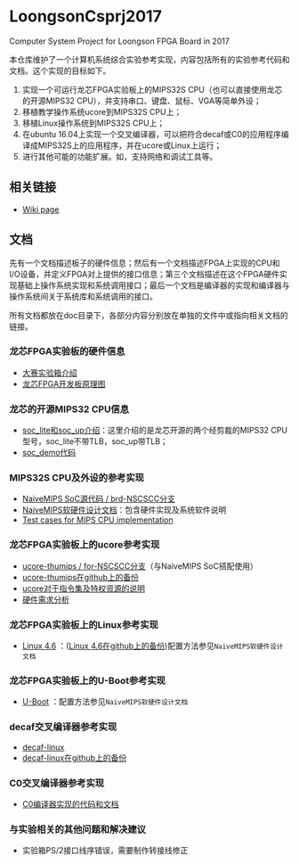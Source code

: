 # LoongsonCsprj2017
Computer System Project for Loongson FPGA Board in 2017

本仓库维护了一个计算机系统综合实验参考实现，内容包括所有的实验参考代码和文档。这个实现的目标如下。

1. 实现一个可运行龙芯FPGA实验板上的MIPS32S CPU（也可以直接使用龙芯的开源MIPS32 CPU），并支持串口、键盘、鼠标、VGA等简单外设；
2. 移植教学操作系统ucore到MIPS32S CPU上；
3. 移植Linux操作系统到MIPS32S CPU上；
3. 在ubuntu 16.04上实现一个交叉编译器，可以把符合decaf或C0的应用程序编译成MIPS32S上的应用程序，并在ucore或Linux上运行；
4. 进行其他可能的功能扩展。如，支持网络和调试工具等。

## 相关链接
 * [Wiki page](http://os.cs.tsinghua.edu.cn/oscourse/project/LoongsonCsprj2017)

## 文档

先有一个文档描述板子的硬件信息；然后有一个文档描述FPGA上实现的CPU和I/O设备，并定义FPGA对上提供的接口信息；第三个文档描述在这个FPGA硬件实现基础上操作系统实现和系统调用接口；最后一个文档是编译器的实现和编译器与操作系统间关于系统库和系统调用的接口。

所有文档都放在doc目录下，各部分内容分别放在单独的文件中或指向相关文档的链接。

### 龙芯FPGA实验板的硬件信息

* [大赛实验箱介绍](/doc/大赛实验箱介绍_v1.00.pdf)
* [龙芯FPGA开发板原理图](http://os.cs.tsinghua.edu.cn/oscourse/project/LoongsonCsprj2017#A20171011-FPGA-A7-PRJ-UDB_V1.1.pdf)

### 龙芯的开源MIPS32 CPU信息

* [soc_lite和soc_up介绍](/doc/soc_lite和soc_up介绍_v0.01.pdf)：这里介绍的是龙芯开源的两个经剪裁的MIPS32 CPU型号，soc_lite不带TLB，soc_up带TLB；
* [soc_demo代码](http://os.cs.tsinghua.edu.cn/oscourse/project/LoongsonCsprj2017?action=AttachFile&do=view&target=soc_demo_v0.02.tar.xz)

### MIPS32S CPU及外设的参考实现

* [NaiveMIPS SoC源代码 / brd-NSCSCC分支](https://git.net9.org/zhangyx13/NaiveMIPS-HDL/tree/brd-NSCSCC)
* [NaiveMIPS软硬件设计文档](https://git.net9.org/zhangyx13/NaiveMIPS-HDL/raw/brd-NSCSCC/documentation/2017nscscc.pdf)：包含硬件实现及系统软件说明
* [Test cases for MIPS CPU implementation](https://github.com/oscourse-tsinghua/cpu-testcase/blob/master/README.md)
### 龙芯FPGA实验板上的ucore参考实现

* [ucore-thumips / for-NSCSCC分支](https://github.com/z4yx/ucore-thumips/tree/for-NSCSCC)（与NaiveMIPS SoC搭配使用）
 * [ucore-thumips在github上的备份](https://github.com/z4yx/NaiveMIPS-HDL)
* [ucore对于指令集及特权资源的说明](/doc/ucore_thumips.pdf)
* [硬件需求分析](/doc/ucore_requirements.pdf)

### 龙芯FPGA实验板上的Linux参考实现

* [Linux 4.6](https://git.net9.org/shanker/linux-naivemips) ：([Linux 4.6在github上的备份](https://github.com/z4yx/linux-kernel))配置方法参见`NaiveMIPS软硬件设计文档`
### 龙芯FPGA实验板上的U-Boot参考实现

* [U-Boot](https://github.com/z4yx/u-boot-naivemips) ：配置方法参见`NaiveMIPS软硬件设计文档`

### decaf交叉编译器参考实现

* [decaf-linux](https://git.net9.org/zhangyx13/decaf-linux)
 * [decaf-linux在github上的备份](https://github.com/z4yx/decaf-linux)

### C0交叉编译器参考实现

* [C0编译器实现的代码和文档](http://os.cs.tsinghua.edu.cn/oscourse/csproject2014/group2#A.2BZwB.2ByE7jeAFTymKlVEo-)

### 与实验相关的其他问题和解决建议

* 实验箱PS/2接口线序错误，需要制作转接线修正


